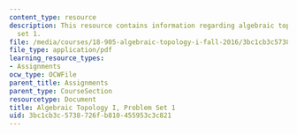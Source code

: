 ```yaml
---
content_type: resource
description: This resource contains information regarding algebraic topology I, problem
  set 1.
file: /media/courses/18-905-algebraic-topology-i-fall-2016/3bc1cb3c5738726fb810455953c3c821_MIT18_905F16_pset1.pdf
file_type: application/pdf
learning_resource_types:
- Assignments
ocw_type: OCWFile
parent_title: Assignments
parent_type: CourseSection
resourcetype: Document
title: Algebraic Topology I, Problem Set 1
uid: 3bc1cb3c-5738-726f-b810-455953c3c821
---
```

